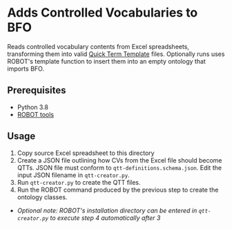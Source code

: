 # Adds Controlled Vocabularies to BFO

Reads controlled vocabulary contents from Excel spreadsheets, transforming them into valid [Quick Term Template](http://robot.obolibrary.org/template) files.
Optionally runs uses ROBOT's template function to insert them into an empty ontology that imports BFO.


## Prerequisites
- Python 3.8
- [ROBOT tools](http://robot.obolibrary.org/)


## Usage
1) Copy source Excel spreadsheet to this directory
2) Create a JSON file outlining how CVs from the Excel file should become QTTs. JSON file must conform to `qtt-definitions.schema.json`. Edit the input JSON filename in `qtt-creator.py`.
3) Run `qtt-creator.py` to create the QTT files.
4) Run the ROBOT command produced by the previous step to create the ontology classes.


- *Optional note: ROBOT's installation directory can be entered in `qtt-creator.py` to execute step 4 automatically after 3*
